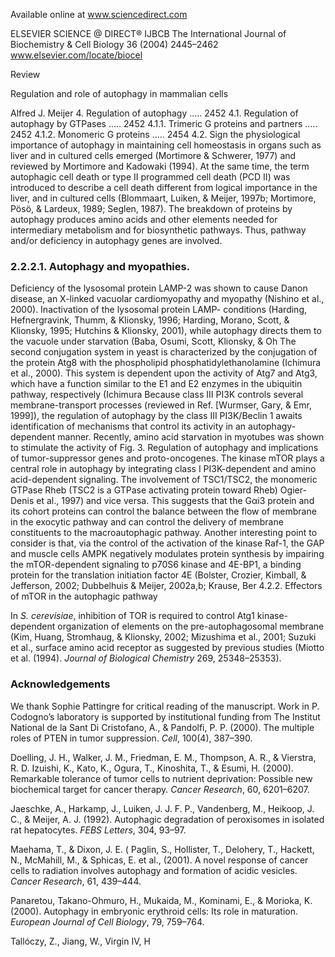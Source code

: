 
Available online at www.sciencedirect.com

ELSEVIER SCIENCE @ DIRECT® IJBCB
The International Journal of Biochemistry & Cell Biology 36 (2004) 2445–2462
www.elsevier.com/locate/biocel

Review

Regulation and role of autophagy in mammalian cells

Alfred J. Meijer
4. Regulation of autophagy ..... 2452
   4.1. Regulation of autophagy by GTPases ..... 2452
      4.1.1. Trimeric G proteins and partners ..... 2452
      4.1.2. Monomeric G proteins ..... 2454
   4.2. Sign
the physiological importance of autophagy in maintaining cell homeostasis in organs such as liver and in cultured cells emerged (Mortimore & Schwerer, 1977) and reviewed by Mortimore and Kadowaki (1994). At the same time, the term autophagic cell death or type II programmed cell death (PCD II) was introduced to describe a cell death different from
logical importance in the liver, and in cultured cells (Blommaart, Luiken, & Meijer, 1997b; Mortimore, Pösö, & Lardeux, 1989; Seglen, 1987). The breakdown of proteins by autophagy produces amino acids and other elements needed for intermediary metabolism and for biosynthetic pathways. Thus,
pathway and/or deficiency in autophagy genes are involved.

### 2.2.2.1. Autophagy and myopathies.
Deficiency of the lysosomal protein LAMP-2 was shown to cause Danon disease, an X-linked vacuolar cardiomyopathy and myopathy (Nishino et al., 2000). Inactivation of the lysosomal protein LAMP-
conditions (Harding, Hefnergravink, Thumm, & Klionsky, 1996; Harding, Morano, Scott, & Klionsky, 1995; Hutchins & Klionsky, 2001), while autophagy directs them to the vacuole under starvation (Baba, Osumi, Scott, Klionsky, & Oh
The second conjugation system in yeast is characterized by the conjugation of the protein Atg8 with the phospholipid phosphatidylethanolamine (Ichimura et al., 2000). This system is dependent upon the activity of Atg7 and Atg3, which have a function similar to the E1 and E2 enzymes in the ubiquitin pathway, respectively (Ichimura
Because class III PI3K controls several membrane-transport processes (reviewed in Ref. [Wurmser, Gary, & Emr, 1999]), the regulation of autophagy by the class III PI3K/Beclin 1 awaits identification of mechanisms that control its activity in an autophagy-dependent manner. Recently, amino acid starvation in myotubes was shown to stimulate the activity of
Fig. 3. Regulation of autophagy and implications of tumor-suppressor genes and proto-oncogenes. The kinase mTOR plays a central role in autophagy by integrating class I PI3K-dependent and amino acid-dependent signaling. The involvement of TSC1/TSC2, the monomeric GTPase Rheb (TSC2 is a GTPase activating protein toward Rheb)
Ogier-Denis et al., 1997) and vice versa. This suggests that the Gαi3 protein and its cohort proteins can control the balance between the flow of membrane in the exocytic pathway and can control the delivery of membrane constituents to the macroautophagic pathway. Another interesting point to consider is that, via the control of the activation of the kinase Raf-1, the GAP
and muscle cells AMPK negatively modulates protein synthesis by impairing the mTOR-dependent signaling to p70S6 kinase and 4E-BP1, a binding protein for the translation initiation factor 4E (Bolster, Crozier, Kimball, & Jefferson, 2002; Dubbelhuis & Meijer, 2002a,b; Krause, Ber
4.2.2. Effectors of mTOR in the autophagic pathway

In *S. cerevisiae*, inhibition of TOR is required to control Atg1 kinase-dependent organization of elements on the pre-autophagosomal membrane (Kim, Huang, Stromhaug, & Klionsky, 2002; Mizushima et al., 2001; Suzuki et al., 
surface amino acid receptor as suggested by previous studies (Miotto et al. (1994). *Journal of Biological Chemistry* 269, 25348–25353).

### Acknowledgements

We thank Sophie Pattingre for critical reading of the manuscript. Work in P. Codogno’s laboratory is supported by institutional funding from The Institut National de la Sant
Di Cristofano, A., & Pandolfi, P. P. (2000). The multiple roles of PTEN in tumor suppression. *Cell*, 100(4), 387–390.

Doelling, J. H., Walker, J. M., Friedman, E. M., Thompson, A. R., & Vierstra, R. D.
Izuishi, K., Kato, K., Ogura, T., Kinoshita, T., & Esumi, H. (2000). Remarkable tolerance of tumor cells to nutrient deprivation: Possible new biochemical target for cancer therapy. *Cancer Research*, 60, 6201–6207.

Jaeschke, A., Harkamp, J.,
Luiken, J. J. F. P., Vandenberg, M., Heikoop, J. C., & Meijer, A. J. (1992). Autophagic degradation of peroxisomes in isolated rat hepatocytes. *FEBS Letters*, 304, 93–97.

Maehama, T., & Dixon, J. E. (
Paglin, S., Hollister, T., Delohery, T., Hackett, N., McMahill, M., & Sphicas, E. et al., (2001). A novel response of cancer cells to radiation involves autophagy and formation of acidic vesicles. *Cancer Research*, 61, 439–444.

Panaretou,
Takano-Ohmuro, H., Mukaida, M., Kominami, E., & Morioka, K. (2000). Autophagy in embryonic erythroid cells: Its role in maturation. *European Journal of Cell Biology*, 79, 759–764.

Tallóczy, Z., Jiang, W., Virgin IV, H
